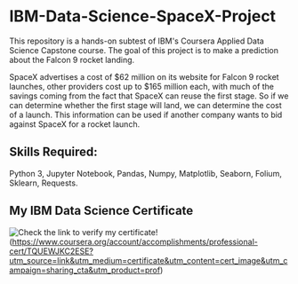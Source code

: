 # IBM-Data-Science-SpaceX-Project
This repository is a hands-on subtest of IBM's Coursera Applied Data Science Capstone course. The goal of this project is to make a prediction about the Falcon 9 rocket landing.

SpaceX advertises a cost of $62 million on its website for Falcon 9 rocket launches, other providers cost up to $165 million each, with much of the savings coming from the fact that SpaceX can reuse the first stage. So if we can determine whether the first stage will land, we can determine the cost of a launch. This information can be used if another company wants to bid against SpaceX for a rocket launch.

## Skills Required:
Python 3, Jupyter Notebook, Pandas, Numpy, Matplotlib, Seaborn, Folium, Sklearn, Requests.

## My IBM Data Science Certificate
![Check the link to verify my certificate!](https://user-images.githubusercontent.com/79568014/148588292-7d40561a-5027-4c92-8e22-5f71df6c715f.PNG)
(https://www.coursera.org/account/accomplishments/professional-cert/TQUEWJKC2ESE?utm_source=link&utm_medium=certificate&utm_content=cert_image&utm_campaign=sharing_cta&utm_product=prof)
